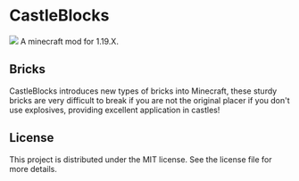 # CastleBlocks
[![](http://cf.way2muchnoise.eu/full_castleblocks_downloads.svg)](https://minecraft.curseforge.com/projects/castleblocks)
A minecraft mod for 1.19.X.

## Bricks

CastleBlocks introduces new types of bricks into Minecraft, these sturdy bricks are very difficult to break if you are not the original placer if you don't use explosives, providing excellent application in castles!

## License

This project is distributed under the MIT license. See the license file for more details.
